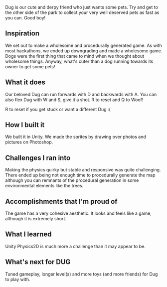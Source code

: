Dug is our cute and derpy friend who just wants some pets. Try and get to the other side of the park to collect your very well deserved pets as fast as you can. Good boy!

## Inspiration

We set out to make a wholesome and procedurally generated game. As with most hackathons, we ended up downgrading and made a wholesome game. Dogs were the first thing that came to mind when we thought about wholesome things. Anyway, what's cuter than a dog running towards its owner to get some pets!

## What it does

Our beloved Dug can run forwards with D and backwards with A. You can also flex Dug with W and S, give it a shot. R to reset and Q to Woof!

R to reset if you get stuck or want a different Dug :(

## How I built it

We built it in Unity. We made the sprites by drawing over photos and pictures on Photoshop.

## Challenges I ran into

Making the physics quirky but stable and responsive was quite challenging.
There ended up being not enough time to procedurally generate the map although you can remnants of the procedural generation in some environmental elements like the trees.

## Accomplishments that I'm proud of

The game has a very cohesive aesthetic. It looks and feels like a game, although it is extremely short.

## What I learned

Unity Physics2D is much more a challenge than it may appear to be.

## What's next for DUG

Tuned gameplay, longer level(s) and more toys (and more friends) for Dug to play with.

